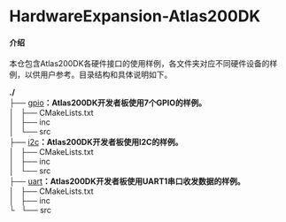 # HardwareExpansion-Atlas200DK

#### 介绍
本仓包含Atlas200DK各硬件接口的使用样例，各文件夹对应不同硬件设备的样例，以供用户参考。目录结构和具体说明如下。

**./**   
├── [gpio](https://gitee.com/ascend/samples/tree/dev/level1_single_api/5_200dk_peripheral/gpio)**：Atlas200DK开发者板使用7个GPIO的样例。**   
│   ├── CMakeLists.txt   
│   ├── inc   
│   └── src   
├── [i2c](https://gitee.com/ascend/samples/tree/dev/level1_single_api/5_200dk_peripheral/i2c)**：Atlas200DK开发者板使用I2C的样例。**   
│   ├── CMakeLists.txt   
│   ├── inc   
│   └── src   
├── [uart](https://gitee.com/ascend/samples/tree/dev/level1_single_api/5_200dk_peripheral/uart)**：Atlas200DK开发者板使用UART1串口收发数据的样例。**   
│   ├── CMakeLists.txt   
│   ├── inc   
└   └── src   


